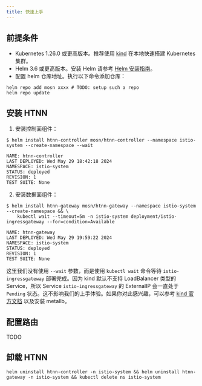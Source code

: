 ```yaml
---
title: 快速上手
---
```


## 前提条件

* Kubernetes 1.26.0 或更高版本。推荐使用 [kind](https://kind.sigs.k8s.io/) 在本地快速搭建 Kubernetes 集群。
* Helm 3.6 或更高版本。安装 Helm 请参考 [Helm 安装指南](https://helm.sh/docs/intro/install/)。
* 配置 helm 仓库地址。执行以下命令添加仓库：

```shell
helm repo add mosn xxxx # TODO: setup such a repo
helm repo update
```

## 安装 HTNN

1. 安装控制面组件：

```shell
$ helm install htnn-controller mosn/htnn-controller --namespace istio-system --create-namespace --wait

NAME: htnn-controller
LAST DEPLOYED: Wed May 29 18:42:18 2024
NAMESPACE: istio-system
STATUS: deployed
REVISION: 1
TEST SUITE: None
```

2. 安装数据面组件：

```shell
$ helm install htnn-gateway mosn/htnn-gateway --namespace istio-system --create-namespace && \
    kubectl wait --timeout=5m -n istio-system deployment/istio-ingressgateway --for=condition=Available

NAME: htnn-gateway
LAST DEPLOYED: Wed May 29 19:59:22 2024
NAMESPACE: istio-system
STATUS: deployed
REVISION: 1
TEST SUITE: None
```

这里我们没有使用 `--wait` 参数，而是使用 `kubectl wait` 命令等待 `istio-ingressgateway` 部署完成。因为 kind 默认不支持 LoadBalancer 类型的 Service，所以 Service `istio-ingressgateway` 的 ExternalIP 会一直处于 `Pending` 状态。这不影响我们的上手体验。如果你对此感兴趣，可以参考 [kind 官方文档](https://kind.sigs.k8s.io/docs/user/loadbalancer/) 以及安装 metallb。

## 配置路由

TODO

## 卸载 HTNN

```shell
helm uninstall htnn-controller -n istio-system && helm uninstall htnn-gateway -n istio-system && kubectl delete ns istio-system
```
